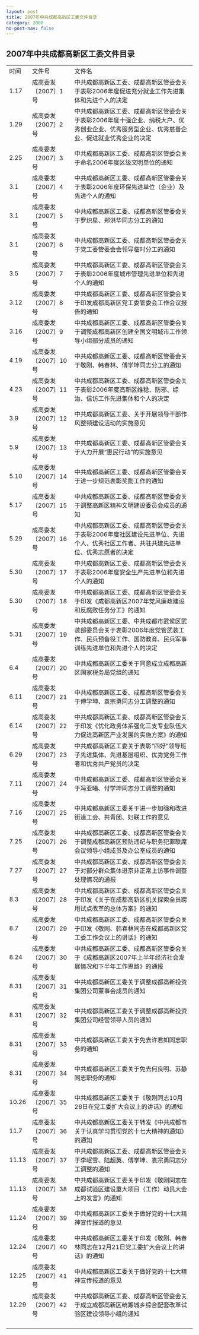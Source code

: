 ```yaml
---
layout: post
title: 2007年中共成都高新区工委文件目录
category: 2008
no-post-nav: false
---
```


##  2007年中共成都高新区工委文件目录

<table>
   <tr>
      <td>时间</td>
      <td>文件号</td>
      <td>文件名</td>
   </tr>
   <tr>
      <td>1.17</td>
      <td>成高委发〔2007〕1号</td>
      <td>中共成都高新区工委、成都高新区管委会关于表彰2006年度促进充分就业工作先进集体和先进个人的决定</td>
   </tr>
   <tr>
      <td>1.29</td>
      <td>成高委发〔2007〕2号</td>
      <td>中共成都高新区工委、成都高新区管委会关于表彰2006年度十强企业、纳税大户、优秀创业企业、优秀服务型企业、优秀慈善企业、促进就业优秀企业的决定</td>
   </tr>
   <tr>
      <td>2.25</td>
      <td>成高委发〔2007〕3号</td>
      <td>中共成都高新区工委、成都高新区管委会关于命名2006年度区级文明单位的通知</td>
   </tr>
   <tr>
      <td>3.1</td>
      <td>成高委发〔2007〕4号</td>
      <td>中共成都高新区工委、成都高新区管委会关于表彰2006年度环保先进单位（企业）及先进个人的通知</td>
   </tr>
   <tr>
      <td>3.1</td>
      <td>成高委发〔2007〕5号</td>
      <td>中共成都高新区工委、成都高新区管委会关于罗炽星、郑洪华同志分工的通知</td>
   </tr>
   <tr>
      <td>3.1</td>
      <td>成高委发〔2007〕6号</td>
      <td>中共成都高新区工委、成都高新区管委会关于党工委管委会会领导临时分工的通知</td>
   </tr>
   <tr>
      <td>3.5</td>
      <td>成高委发〔2007〕7号</td>
      <td>中共成都高新区工委、成都高新区管委会关于表彰2006年度城市管理先进单位和先进个人的通知</td>
   </tr>
   <tr>
      <td>3.12</td>
      <td>成高委发〔2007〕8号</td>
      <td>中共成都高新区工委、成都高新区管委会关于印发成都高新区党工委管委会工作会议报告的通知</td>
   </tr>
   <tr>
      <td>3.16</td>
      <td>成高委发〔2007〕9号</td>
      <td>中共成都高新区工委、成都高新区管委会关于调整成都高新区创建全国文明城市工作领导小组部分成员的通知</td>
   </tr>
   <tr>
      <td>4.19</td>
      <td>成高委发〔2007〕10号</td>
      <td>中共成都高新区工委、成都高新区管委会关于敬刚、韩春林、傅学坤同志分工的通知</td>
   </tr>
   <tr>
      <td>4.23</td>
      <td>成高委发〔2007〕11号</td>
      <td>中共成都高新区工委、成都高新区管委会关于表彰2006年度高新区维稳、防邪、综治、信访工作先进集体和个人的决定</td>
   </tr>
   <tr>
      <td>3.9</td>
      <td>成高委发〔2007〕12号</td>
      <td>中共成都高新区工委、关于开展领导干部作风整顿建设活动的实施意见</td>
   </tr>
   <tr>
      <td>5.9</td>
      <td>成高委发〔2007〕13号</td>
      <td>中共成都高新区工委、成都高新区管委会关于大力开展“惠民行动”的实施意见</td>
   </tr>
   <tr>
      <td>5.10</td>
      <td>成高委发〔2007〕14号</td>
      <td>中共成都高新区工委、成都高新区管委会关于进一步规范表彰奖励工作的通知</td>
   </tr>
   <tr>
      <td>5.17</td>
      <td>成高委发〔2007〕15号</td>
      <td>中共成都高新区工委、成都高新区管委会关于调整高新区精神文明建设委员会成员的通知</td>
   </tr>
   <tr>
      <td>5.29</td>
      <td>成高委发〔2007〕16号</td>
      <td>中共成都高新区工委、成都高新区管委会关于表彰2006年度社区建设先进单位、先进个人、优秀社区工作者、共驻共建先进单位、优秀志愿者的决定</td>
   </tr>
   <tr>
      <td>5.30</td>
      <td>成高委发〔2007〕17号</td>
      <td>中共成都高新区工委、成都高新区管委会关于表彰2006年度安全生产先进单位和先进个人的通知</td>
   </tr>
   <tr>
      <td>5.30</td>
      <td>成高委发〔2007〕18号</td>
      <td>中共成都高新区工委、成都高新区管委会关于印发《成都高新区2007年党风廉政建设和反腐败任务分工》的通知</td>
   </tr>
   <tr>
      <td>5.31</td>
      <td>成高委发〔2007〕19号</td>
      <td>中共成都高新区工委、中共成都市武侯区武装部委员会关于表彰2006年度党管武装工作、民兵预备役工作、国防教育、民兵军事训练先进单位和先进个人的决定</td>
   </tr>
   <tr>
      <td>6.4</td>
      <td>成高委发〔2007〕20号</td>
      <td>中共成都高新区工委关于同意成立成都高新区国家税务局党组的通知</td>
   </tr>
   <tr>
      <td>6.11</td>
      <td>成高委发〔2007〕21号</td>
      <td>中共成都高新区工委、成都高新区管委会关于傅学坤、袁宗勇同志分工调整的通知</td>
   </tr>
   <tr>
      <td>6.14</td>
      <td>成高委发〔2007〕22号</td>
      <td>中共成都高新区工委、成都高新区管委会关于印发《优化政务体系强化三支专业队伍大力促进高新区产业发展的实施方案》的通知</td>
   </tr>
   <tr>
      <td>6.29</td>
      <td>成高委发〔2007〕23号</td>
      <td>中共成都高新区工委关于表彰“四好”领导班子先进集体、先进基层组织、优秀党务工作者和优秀共产党员的决定 </td>
   </tr>
   <tr>
      <td>7.11</td>
      <td>成高委发〔2007〕24号</td>
      <td>中共成都高新区工委、成都高新区管委会关于冯亚曦、付学坤同志分工调整的通知</td>
   </tr>
   <tr>
      <td>7.16</td>
      <td>成高委发〔2007〕25号</td>
      <td>中共成都高新区工委关于进一步加强和改进街道工会、共青团、妇联工作的意见</td>
   </tr>
   <tr>
      <td>7.25</td>
      <td>成高委发〔2007〕26号</td>
      <td>中共成都高新区工委、成都高新区管委会关于调整成都高新区预防违纪与职务犯罪联席会议领导小组成员及办公室成员的通知</td>
   </tr>
   <tr>
      <td>7.27</td>
      <td>成高委发〔2007〕27号</td>
      <td>中共成都高新区工委、成都高新区管委会关于对部分群众集体进京非正常上访事件调查处理情况的通报</td>
   </tr>
   <tr>
      <td>8.3</td>
      <td>成高委发〔2007〕28号</td>
      <td>中共成都高新区工委、成都高新区管委会关于印发《关于在成都高新区机关探索全员聘用试点改革的总体方案》的通知</td>
   </tr>
   <tr>
      <td>8.7</td>
      <td>成高委发〔2007〕29号</td>
      <td>中共成都高新区工委、成都高新区管委会关于印发《敬刚、韩春林同志在成都高新区党工委工作会议上的讲话》的通知</td>
   </tr>
   <tr>
      <td>8.24</td>
      <td>成高委发〔2007〕30号</td>
      <td>中共成都高新区工委、成都高新区管委会关于《成都高新区2007年上半年经济社会发展情况和下半年工作思路》的通报</td>
   </tr>
   <tr>
      <td>8.31</td>
      <td>成高委发〔2007〕31号</td>
      <td>中共成都高新区工委关于调整成都高新投资集团公司董事会成员的通知</td>
   </tr>
   <tr>
      <td>8.31</td>
      <td>成高委发〔2007〕32号</td>
      <td>中共成都高新区工委关于调整成都高新投资集团公司经营领导人员的通知</td>
   </tr>
   <tr>
      <td>8.31</td>
      <td>成高委发〔2007〕33号</td>
      <td>中共成都高新区工委关于免去许君如同志职务的通知</td>
   </tr>
   <tr>
      <td>8.31</td>
      <td>成高委发〔2007〕34号</td>
      <td>中共成都高新区工委关于免去何良明、苏静同志职务的通知</td>
   </tr>
   <tr>
      <td>10.26</td>
      <td>成高委发〔2007〕35号</td>
      <td>中共成都高新区工委关于《敬刚同志10月26日在党工委扩大会议上的讲话》的通知</td>
   </tr>
   <tr>
      <td>11.7</td>
      <td>成高委发〔2007〕36号</td>
      <td>中共成都高新区工委关于转发《中共成都市关于认真学习贯彻党的十七大精神的通知》的通知</td>
   </tr>
   <tr>
      <td>11.13</td>
      <td>成高委发〔2007〕37号</td>
      <td>中共成都高新区工委、成都高新区管委会关于李岷雪、陆超英、傅学坤、袁宗勇同志分工调整的通知</td>
   </tr>
   <tr>
      <td>11.13</td>
      <td>成高委发〔2007〕38号</td>
      <td>中共成都高新区工委关于印发《敬刚同志在成都试验区建设重大项目（工作）动员大会上的发言》的通知</td>
   </tr>
   <tr>
      <td>11.24</td>
      <td>成高委发〔2007〕39号</td>
      <td>中共成都高新区工委关于做好党的十七大精神宣传报道的意见</td>
   </tr>
   <tr>
      <td>12.24</td>
      <td>成高委发〔2007〕40号</td>
      <td>中共成都高新区工委关于印发《敬刚、韩春林同志在12月21日党工委扩大会议上的讲话》的通知</td>
   </tr>
   <tr>
      <td>12.25</td>
      <td>成高委发〔2007〕41号</td>
      <td>中共成都高新区工委关于做好党的十七大精神宣传报道的意见</td>
   </tr>
   <tr>
      <td>12.29</td>
      <td>成高委发〔2007〕42号</td>
      <td>中共成都高新区工委、成都高新区管委会关于成立成都高新区统筹城乡综合配套改革试验区建设领导小组的通知</td>
   </tr>
   <tr>
      <td></td>
   </tr>
   <tr>
      <td></td>
   </tr>
   <tr>
      <td></td>
   </tr>
   <tr>
      <td></td>
   </tr>
</table>